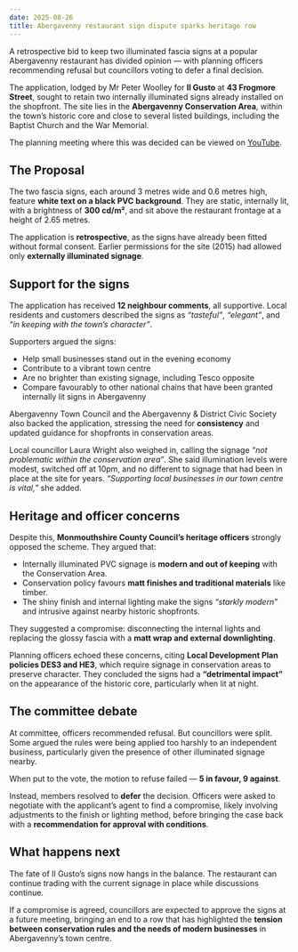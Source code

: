 ```yaml
---
date: 2025-08-26
title: Abergavenny restaurant sign dispute sparks heritage row 
---
```


A retrospective bid to keep two illuminated fascia signs at a popular Abergavenny restaurant has divided opinion — with planning officers recommending refusal but councillors voting to defer a final decision.

The application, lodged by Mr Peter Woolley for **Il Gusto** at **43 Frogmore Street**, sought to retain two internally illuminated signs already installed on the shopfront. The site lies in the **Abergavenny Conservation Area**, within the town’s historic core and close to several listed buildings, including the Baptist Church and the War Memorial.

The planning meeting where this was decided can be viewed on [YouTube](https://www.youtube.com/live/XpDYGvZdEsc?si=EBiA2bO-4m65F3Xq&t=5329).

## The Proposal 

The two fascia signs, each around 3 metres wide and 0.6 metres high, feature **white text on a black PVC background**. They are static, internally lit, with a brightness of **300 cd/m²**, and sit above the restaurant frontage at a height of 2.65 metres.

The application is **retrospective**, as the signs have already been fitted without formal consent. Earlier permissions for the site (2015) had allowed only **externally illuminated signage**.

## Support for the signs 

The application has received **12 neighbour comments**, all supportive. Local residents and customers described the signs as *“tasteful”*, *“elegant”*, and *“in keeping with the town’s character”*.

Supporters argued the signs:

- Help small businesses stand out in the evening economy
- Contribute to a vibrant town centre
- Are no brighter than existing signage, including Tesco opposite
- Compare favourably to other national chains that have been granted internally lit signs in Abergavenny

Abergavenny Town Council and the Abergavenny & District Civic Society also backed the application, stressing the need for **consistency** and updated guidance for shopfronts in conservation areas.

Local councillor Laura Wright also weighed in, calling the signage *“not problematic within the conservation area”*. She said illumination levels were modest, switched off at 10pm, and no different to signage that had been in place at the site for years. *“Supporting local businesses in our town centre is vital,”* she added.

## Heritage and officer concerns 

Despite this, **Monmouthshire County Council’s heritage officers** strongly opposed the scheme. They argued that:

- Internally illuminated PVC signage is **modern and out of keeping** with the Conservation Area.
- Conservation policy favours **matt finishes and traditional materials** like timber.
- The shiny finish and internal lighting make the signs *“starkly modern”* and intrusive against nearby historic shopfronts.

They suggested a compromise: disconnecting the internal lights and replacing the glossy fascia with a **matt wrap and external downlighting**.

Planning officers echoed these concerns, citing **Local Development Plan policies DES3 and HE3**, which require signage in conservation areas to preserve character. They concluded the signs had a **“detrimental impact”** on the appearance of the historic core, particularly when lit at night.

## The committee debate 

At committee, officers recommended refusal. But councillors were split. Some argued the rules were being applied too harshly to an independent business, particularly given the presence of other illuminated signage nearby.

When put to the vote, the motion to refuse failed — **5 in favour, 9 against**.

Instead, members resolved to **defer** the decision. Officers were asked to negotiate with the applicant’s agent to find a compromise, likely involving adjustments to the finish or lighting method, before bringing the case back with a **recommendation for approval with conditions**.

## What happens next 

The fate of Il Gusto’s signs now hangs in the balance. The restaurant can continue trading with the current signage in place while discussions continue. 

If a compromise is agreed, councillors are expected to approve the signs at a future meeting, bringing an end to a row that has highlighted the **tension between conservation rules and the needs of modern businesses** in Abergavenny’s town centre.
